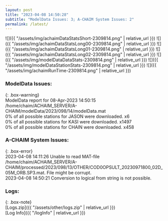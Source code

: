 ```yaml
---
layout: post
title: "2023-04-08 14:50:28"
subtitle: "ModelData Issues: 3; A-CHAIM System Issues: 2"
permalink: /latest/
---
```


![]({{ "/assets/img/achaimDataStatsShort-2309814.png" | relative_url }})
![]({{ "/assets/img/achaimDataStatsLong00-2309814.png" | relative_url }})
![]({{ "/assets/img/achaimDataStatsLong01-2309814.png" | relative_url }})
![]({{ "/assets/img/achaimDataStatsLong02-2309814.png" | relative_url }})
![]({{ "/assets/img/modelDataDataStats-2309814.png" | relative_url }})
![]({{ "/assets/img/modelDataStationStats-2309814.png" | relative_url }})
![]({{ "/assets/img/achaimRunTime-2309814.png" | relative_url }})


### ModelData Issues:  
  
{: .box-warning}  
 ModelData report for 08-Apr-2023 14:50:15   
 /home/chaim/ACHAIM_SERVER/A-CHAIM/modelData/2023/098/14/modelData.mat   
 0% of all possible stations for JASON were downloaded. x6   
 0% of all possible stations for KASI were downloaded. x1497   
 0% of all possible stations for CHAIN were downloaded. x458   
  
### A-CHAIM System Issues:  
  
{: .box-error}  
2023-04-08 14:11:26 Unable to read MAT-file /home/chaim/ACHAIM_SERVER/A-CHAIM/processed/2023/098/13/OTHER/COD0OPSULT_20230971800_02D_05M_ORB.SP3.mat. File might be corrupt.  
2023-04-08 14:50:21 Conversion to logical from string is not possible.  

### Logs:  
  
{: .box-note}  
[Logs.zip]({{ "/assets/other/logs.zip" | relative_url }})  
[Log Info]({{ "/logInfo" | relative_url }})  
